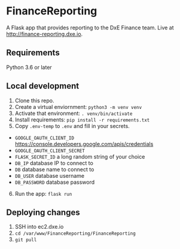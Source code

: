 # FinanceReporting

A Flask app that provides reporting to the DxE Finance team. Live at http://finance-reporting.dxe.io.

## Requirements
Python 3.6 or later

## Local development
1. Clone this repo.
2. Create a virtual enviornment: ```python3 -m venv venv```
3. Activate that environment: ```. venv/bin/activate```
4. Install requirements: ```pip install -r requirements.txt```
5. Copy ```.env-temp``` to ```.env``` and fill in your secrets.
  * ```GOOGLE_OAUTH_CLIENT_ID``` https://console.developers.google.com/apis/credentials
  * ```GOOGLE_OAUTH_CLIENT_SECRET```
  * ```FLASK_SECRET_ID``` a long random string of your choice
  * ```DB_IP``` database IP to connect to
  * ```DB``` database name to connect to
  * ```DB_USER``` database username
  * ```DB_PASSWORD``` database password
6. Run the app: ```flask run```

## Deploying changes
1. SSH into ec2.dxe.io
2. ```cd /var/www/FinanceReporting/FinanceReporting```
3. ```git pull```
